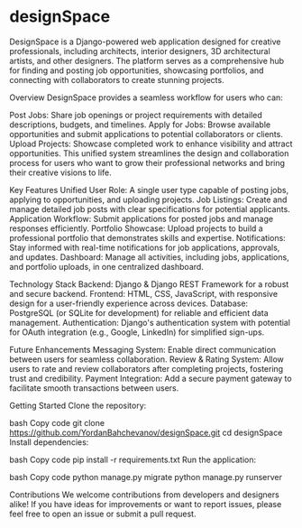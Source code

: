 # designSpace
DesignSpace is a Django-powered web application designed for creative professionals, including architects, interior designers, 3D architectural artists, and other designers. The platform serves as a comprehensive hub for finding and posting job opportunities, showcasing portfolios, and connecting with collaborators to create stunning projects.

Overview
DesignSpace provides a seamless workflow for users who can:

Post Jobs: Share job openings or project requirements with detailed descriptions, budgets, and timelines.
Apply for Jobs: Browse available opportunities and submit applications to potential collaborators or clients.
Upload Projects: Showcase completed work to enhance visibility and attract opportunities.
This unified system streamlines the design and collaboration process for users who want to grow their professional networks and bring their creative visions to life.

Key Features
Unified User Role: A single user type capable of posting jobs, applying to opportunities, and uploading projects.
Job Listings: Create and manage detailed job posts with clear specifications for potential applicants.
Application Workflow: Submit applications for posted jobs and manage responses efficiently.
Portfolio Showcase: Upload projects to build a professional portfolio that demonstrates skills and expertise.
Notifications: Stay informed with real-time notifications for job applications, approvals, and updates.
Dashboard: Manage all activities, including jobs, applications, and portfolio uploads, in one centralized dashboard.

Technology Stack
Backend: Django & Django REST Framework for a robust and secure backend.
Frontend: HTML, CSS, JavaScript, with responsive design for a user-friendly experience across devices.
Database: PostgreSQL (or SQLite for development) for reliable and efficient data management.
Authentication: Django's authentication system with potential for OAuth integration (e.g., Google, LinkedIn) for simplified sign-ups.

Future Enhancements
Messaging System: Enable direct communication between users for seamless collaboration.
Review & Rating System: Allow users to rate and review collaborators after completing projects, fostering trust and credibility.
Payment Integration: Add a secure payment gateway to facilitate smooth transactions between users.

Getting Started
Clone the repository:

bash
Copy code
git clone https://github.com/YordanBahchevanov/designSpace.git
cd designSpace
Install dependencies:

bash
Copy code
pip install -r requirements.txt
Run the application:

bash
Copy code
python manage.py migrate
python manage.py runserver

Contributions
We welcome contributions from developers and designers alike! If you have ideas for improvements or want to report issues, please feel free to open an issue or submit a pull request.
